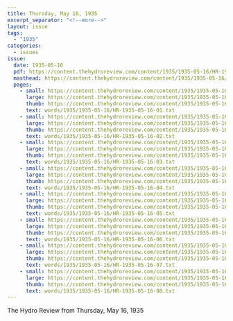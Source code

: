 ```yaml
---
title: Thursday, May 16, 1935
excerpt_separator: "<!--more-->"
layout: issue
tags:
  - "1935"
categories:
  - issues
issue:
  date: 1935-05-16
  pdf: https://content.thehydroreview.com/content/1935/1935-05-16/HR-1935-05-16.pdf
  masthead: https://content.thehydroreview.com/content/1935/1935-05-16/masthead/HR-1935-05-16.jpg
  pages:
    - small: https://content.thehydroreview.com/content/1935/1935-05-16/small/HR-1935-05-16-01.jpg
      large: https://content.thehydroreview.com/content/1935/1935-05-16/large/HR-1935-05-16-01.jpg
      thumb: https://content.thehydroreview.com/content/1935/1935-05-16/thumbnails/HR-1935-05-16-01.jpg
      text: words/1935/1935-05-16/HR-1935-05-16-01.txt
    - small: https://content.thehydroreview.com/content/1935/1935-05-16/small/HR-1935-05-16-02.jpg
      large: https://content.thehydroreview.com/content/1935/1935-05-16/large/HR-1935-05-16-02.jpg
      thumb: https://content.thehydroreview.com/content/1935/1935-05-16/thumbnails/HR-1935-05-16-02.jpg
      text: words/1935/1935-05-16/HR-1935-05-16-02.txt
    - small: https://content.thehydroreview.com/content/1935/1935-05-16/small/HR-1935-05-16-03.jpg
      large: https://content.thehydroreview.com/content/1935/1935-05-16/large/HR-1935-05-16-03.jpg
      thumb: https://content.thehydroreview.com/content/1935/1935-05-16/thumbnails/HR-1935-05-16-03.jpg
      text: words/1935/1935-05-16/HR-1935-05-16-03.txt
    - small: https://content.thehydroreview.com/content/1935/1935-05-16/small/HR-1935-05-16-04.jpg
      large: https://content.thehydroreview.com/content/1935/1935-05-16/large/HR-1935-05-16-04.jpg
      thumb: https://content.thehydroreview.com/content/1935/1935-05-16/thumbnails/HR-1935-05-16-04.jpg
      text: words/1935/1935-05-16/HR-1935-05-16-04.txt
    - small: https://content.thehydroreview.com/content/1935/1935-05-16/small/HR-1935-05-16-05.jpg
      large: https://content.thehydroreview.com/content/1935/1935-05-16/large/HR-1935-05-16-05.jpg
      thumb: https://content.thehydroreview.com/content/1935/1935-05-16/thumbnails/HR-1935-05-16-05.jpg
      text: words/1935/1935-05-16/HR-1935-05-16-05.txt
    - small: https://content.thehydroreview.com/content/1935/1935-05-16/small/HR-1935-05-16-06.jpg
      large: https://content.thehydroreview.com/content/1935/1935-05-16/large/HR-1935-05-16-06.jpg
      thumb: https://content.thehydroreview.com/content/1935/1935-05-16/thumbnails/HR-1935-05-16-06.jpg
      text: words/1935/1935-05-16/HR-1935-05-16-06.txt
    - small: https://content.thehydroreview.com/content/1935/1935-05-16/small/HR-1935-05-16-07.jpg
      large: https://content.thehydroreview.com/content/1935/1935-05-16/large/HR-1935-05-16-07.jpg
      thumb: https://content.thehydroreview.com/content/1935/1935-05-16/thumbnails/HR-1935-05-16-07.jpg
      text: words/1935/1935-05-16/HR-1935-05-16-07.txt
    - small: https://content.thehydroreview.com/content/1935/1935-05-16/small/HR-1935-05-16-08.jpg
      large: https://content.thehydroreview.com/content/1935/1935-05-16/large/HR-1935-05-16-08.jpg
      thumb: https://content.thehydroreview.com/content/1935/1935-05-16/thumbnails/HR-1935-05-16-08.jpg
      text: words/1935/1935-05-16/HR-1935-05-16-08.txt
---
```


The Hydro Review from Thursday, May 16, 1935

<!--more-->

